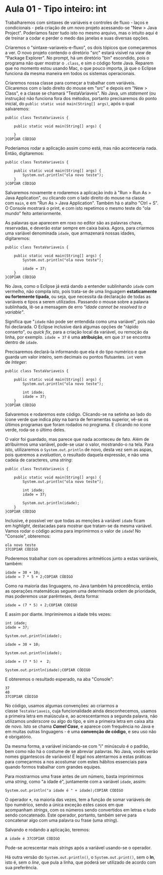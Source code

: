 # Aula 01 - Tipo inteiro: int

Trabalharemos com sintaxes de variáveis e controles de fluxo - laços e condicionais - pela criação de um novo projeto acessando-se "New > Java Project". Poderíamos fazer tudo isto no mesmo arquivo, mas o intuito aqui é de treinar a codar e perder o medo das janelas e suas diversas opções.

Criaremos o "sintaxe-variaveis-e-fluxo", os dois tópicos que começaremos a ver. O novo projeto contendo o diretório "src" estará visível na *view* de "Package Explorer". No prompt, há um diretório "bin" escondido, pois o programa não quer mostrar o `.class`, e sim o código fonte Java. Reparem que no momento estou usando Mac, o que pouco importa, já que o Eclipse funciona da mesma maneira em todos os sistemas operacionais.

Criaremos nossa classe para começar a trabalhar com variáveis. Clicaremos com o lado direito do mouse em "src" e depois em "New > Class", e a classe se chamará "TestaVariaveis". No Java, um *statement* (ou instrução) não funciona fora dos métodos, portanto precisaremos do ponto inicial, do `public static void main(String[] args)`, após o qual salvaremos:

```
public class TestaVariaveis {

    public static void main(String[] args) {

    }
}COPIAR CÓDIGO
```

Poderíamos rodar a aplicação assim como está, mas não aconteceria nada. Então, digitaremos:

```
public class TestaVariaveis {

    public static void main(String[] args) {
        System.out.println("ola novo teste");
    }
}COPIAR CÓDIGO
```

Salvaremos novamente e rodaremos a aplicação indo à "Run > Run As > Java Application", ou clicando com o lado direito do mouse na classe com `main`, e em "Run As > Java Application". Também há o atalho "Ctrl + S". O Console mostrará o print, e com isto repetimos o mesmo teste do "ola mundo" feito anteriormente.

As palavras que aparecem em roxo no editor são as palavras chave, reservadas, e deverão estar sempre em caixa baixa. Agora, para criarmos uma variável denominada `idade`, que armazenará nossas idades, digitaremos:

```
public class TestaVariaveis {

    public static void main(String[] args) {
        System.out.println("ola novo teste");

        idade = 37;
    }
}COPIAR CÓDIGO
```

No Java, como o Eclipse já está dando a entender sublinhando `idade` com vermelho, não compila isto, pois trata-se de uma linguagem **estaticamente ou fortemente tipada**, ou seja, que necessita da declaração de todas as variáveis e tipos a serem utilizados. Passando o mouse sobre a palavra sublinhada, lê-se a mensagem de erro *"idade cannot be resolved to a variable"*.

Significa que "`idade` não pode ser entendida como uma variável", pois não foi declarada. O Eclipse inclusive dará algumas opções de "rápido conserto", ou *quick fix*, para a criação local da variável, ou remoção da linha, por exemplo. `idade = 37` é uma **atribuição**, em que `37` se encontra dentro de `idade`.

Precisaremos declará-la informando que ela é do tipo numérico e que guarda um valor inteiro, sem decimais ou pontos flutuantes. `int` vem de *Integer*:

```
public class TestaVariaveis {

    public static void main(String[] args) {
        System.out.println("ola novo teste");

        int idade;
        idade = 37;
    }
}COPIAR CÓDIGO
```

Salvaremos e rodaremos este código. Clicando-se na setinha ao lado do ícone verde que indica *play* na barra de ferramentas superior, vê-se os últimos programas que foram rodados no programa. E clicando no ícone verde, roda-se o último deles.

O valor foi guardado, mas parece que nada aconteceu de fato. Além de atribuirmos uma variável, pode-se usar o valor, mostrando-o na tela. Para isto, utilizaremos o `System.out.println` de novo, desta vez sem as aspas, pois queremos a *evaluation*, o resultado daquela expressão, e não uma cadeia de caracteres, uma *string*:

```
public class TestaVariaveis {

    public static void main(String[] args) {
        System.out.println("ola novo teste");

        int idade;
        idade = 37;

        System.out.println(idade);
    }
}COPIAR CÓDIGO
```

Inclusive, é possível ver que todas as menções à variável `idade` ficam em *highlight*, destacadas para mostrar que tratam-se da mesma variável. Vamos rodar o código acima para imprimirmos o valor de `idade`! No "Console", obteremos:

```
ola novo teste
37COPIAR CÓDIGO
```

Poderemos trabalhar com os operadores aritméticos junto a estas variáveis, também:

```
idade = 30 + 10;
idade = 7 * 5 + 2;COPIAR CÓDIGO
```

Como na maioria das linguagens, no Java também há precedência, então as operações matemáticas seguem uma determinada ordem de prioridade, mas poderemos usar parênteses, desta forma:

```
idade = (7 * 5) + 2;COPIAR CÓDIGO
```

E assim por diante. Imprimiremos a idade três vezes:

```
int idade;
idade = 37;

System.out.println(idade);

idade = 30 + 10;

System.out.println(idade);

idade = (7 * 5) +  2;

System.out.println(idade);COPIAR CÓDIGO
```

E obteremos o resultado esperado, na aba "Console":

```
37
40
37COPIAR CÓDIGO
```

No código, usamos algumas convenções: ao criarmos a classe `TestaVariaveis`, cuja funcionalidade ainda desconhecemos, usamos a primeira letra em maiúscula e, ao acrescentarmos a segunda palavra, não utilizamos *underscore* ou algo do tipo, e sim a primeira letra em caixa alta de novo. Isto se chama ***Camel Case***, e aparece com frequência no Java e em muitas outras linguagens - é uma **convenção de código**, e seu uso não é obrigatório.

Da mesma forma, a variável iniciando-se com "i" minúsculo é o padrão, bem como não há o costume de se abreviar palavras. No Java, vocês verão nomes gigantescos de variáveis! É legal nos atentarmos a estas práticas para começarmos a nos acostumar com estes hábitos essenciais para quando formos trabalhar com grandes equipes.

Para mostrarmos uma frase antes de um número, basta imprimirmos uma *string*, como "a idade é", juntamente com a variável `idade`, assim:

```
System.out.println("a idade é " + idade);COPIAR CÓDIGO
```

O operador **`+`**, na maioria das vezes, tem a função de somar variáveis de tipo numérico, sendo a única exceção estes casos em que acompanham *strings*, com os números sendo convertidos em letras e tudo sendo concatenado. Este operador, portanto, também serve para concatenar algo com uma palavra ou frase (uma *string*).

Salvando e rodando a aplicação, teremos:

```
A idade é 37COPIAR CÓDIGO
```

Pode-se acrescentar mais *string*s após a variável usando-se o operador.

Há outra versão do `System.out.println()`, o `System.out.print()`, sem o **ln**, isto é, sem o *line*, que pula a linha, que poderá ser utilizado de acordo com sua preferência.